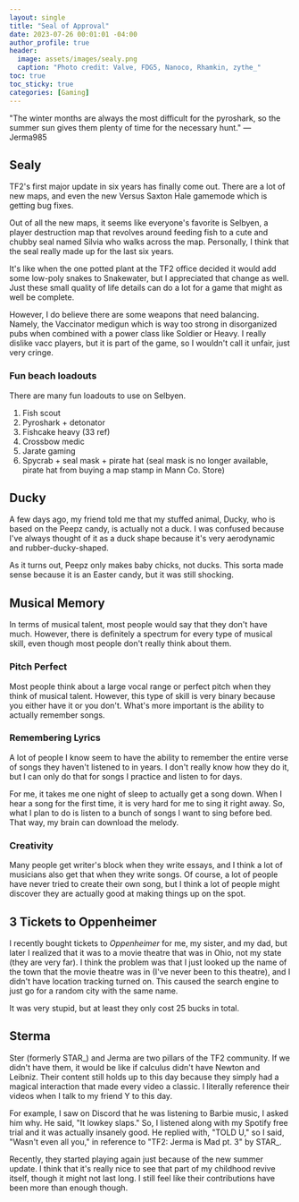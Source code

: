 ```yaml
---
layout: single
title: "Seal of Approval"
date: 2023-07-26 00:01:01 -04:00
author_profile: true
header: 
  image: assets/images/sealy.png
  caption: "Photo credit: Valve, FDG5, Nanoco, Rhamkin, zythe_" 
toc: true
toc_sticky: true
categories: [Gaming]
---
```


"The winter months are always the most difficult for the pyroshark, so the summer sun gives them plenty of time for the necessary hunt." — Jerma985

## Sealy
TF2's first major update in six years has finally come out. There are a lot of new maps, and even the new Versus Saxton Hale gamemode which is getting bug fixes. 

Out of all the new maps, it seems like everyone's favorite is Selbyen, a player destruction map that revolves around feeding fish to a cute and chubby seal named Silvia who walks across the map. Personally, I think that the seal really made up for the last six years. 

It's like when the one potted plant at the TF2 office decided it would add some low-poly snakes to Snakewater, but I appreciated that change as well. Just these small quality of life details can do a lot for a game that might as well be complete. 

However, I do believe there are some weapons that need balancing. Namely, the Vaccinator medigun which is way too strong in disorganized pubs when combined with a power class like Soldier or Heavy. I really dislike vacc players, but it is part of the game, so I wouldn't call it unfair, just very cringe. 

### Fun beach loadouts
There are many fun loadouts to use on Selbyen. 

1. Fish scout
2. Pyroshark + detonator
3. Fishcake heavy (33 ref)
4. Crossbow medic
5. Jarate gaming
6. Spycrab + seal mask + pirate hat (seal mask is no longer available, pirate hat from buying a map stamp in Mann Co. Store)

## Ducky
A few days ago, my friend told me that my stuffed animal, Ducky, who is based on the Peepz candy, is actually not a duck. I was confused because I've always thought of it as a duck shape because it's very aerodynamic and rubber-ducky-shaped. 

As it turns out, Peepz only makes baby chicks, not ducks. This sorta made sense because it is an Easter candy, but it was still shocking. 

## Musical Memory
In terms of musical talent, most people would say that they don't have much. However, there is definitely a spectrum for every type of musical skill, even though most people don't really think about them.

### Pitch Perfect
Most people think about a large vocal range or perfect pitch when they think of musical talent. However, this type of skill is very binary because you either have it or you don't. What's more important is the ability to actually remember songs. 

### Remembering Lyrics
A lot of people I know seem to have the ability to remember the entire verse of songs they haven't listened to in years. I don't really know how they do it, but I can only do that for songs I practice and listen to for days. 

For me, it takes me one night of sleep to actually get a song down. When I hear a song for the first time, it is very hard for me to sing it right away. So, what I plan to do is listen to a bunch of songs I want to sing before bed. That way, my brain can download the melody. 

### Creativity
Many people get writer's block when they write essays, and I think a lot of musicians also get that when they write songs. Of course, a lot of people have never tried to create their own song, but I think a lot of people might discover they are actually good at making things up on the spot.

## 3 Tickets to Oppenheimer
I recently bought tickets to *Oppenheimer* for me, my sister, and my dad, but later I realized that it was to a movie theatre that was in Ohio, not my state (they are very far). I think the problem was that I just looked up the name of the town that the movie theatre was in (I've never been to this theatre), and I didn't have location tracking turned on. This caused the search engine to just go for a random city with the same name. 

It was very stupid, but at least they only cost 25 bucks in total. 

## Sterma
Ster (formerly STAR_) and Jerma are two pillars of the TF2 community. If we didn't have them, it would be like if calculus didn't have Newton and Leibniz. Their content still holds up to this day because they simply had a magical interaction that made every video a classic. I literally reference their videos when I talk to my friend Y to this day. 

For example, I saw on Discord that he was listening to Barbie music, I asked him why. He said, "It lowkey slaps." So, I listened along with my Spotify free trial and it was actually insanely good. He replied with, "TOLD U," so I said, "Wasn't even all you," in reference to "TF2: Jerma is Mad pt. 3" by STAR_.

Recently, they started playing again just because of the new summer update. I think that it's really nice to see that part of my childhood revive itself, though it might not last long. I still feel like their contributions have been more than enough though. 
